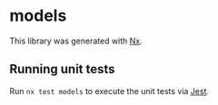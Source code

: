 # models

This library was generated with [Nx](https://nx.dev).


## Running unit tests

Run `nx test models` to execute the unit tests via [Jest](https://jestjs.io).


